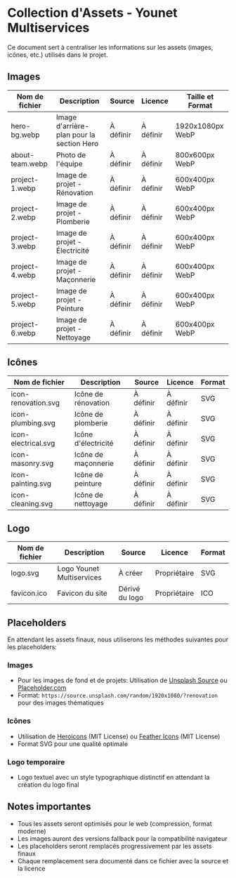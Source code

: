 # Collection d'Assets - Younet Multiservices

Ce document sert à centraliser les informations sur les assets (images, icônes, etc.) utilisés dans le projet.

## Images

| Nom de fichier | Description | Source | Licence | Taille et Format |
|----------------|-------------|--------|---------|-----------------|
| hero-bg.webp | Image d'arrière-plan pour la section Hero | À définir | À définir | 1920x1080px WebP |
| about-team.webp | Photo de l'équipe | À définir | À définir | 800x600px WebP |
| project-1.webp | Image de projet - Rénovation | À définir | À définir | 600x400px WebP |
| project-2.webp | Image de projet - Plomberie | À définir | À définir | 600x400px WebP |
| project-3.webp | Image de projet - Électricité | À définir | À définir | 600x400px WebP |
| project-4.webp | Image de projet - Maçonnerie | À définir | À définir | 600x400px WebP |
| project-5.webp | Image de projet - Peinture | À définir | À définir | 600x400px WebP |
| project-6.webp | Image de projet - Nettoyage | À définir | À définir | 600x400px WebP |

## Icônes

| Nom de fichier | Description | Source | Licence | Format |
|----------------|-------------|--------|---------|-------|
| icon-renovation.svg | Icône de rénovation | À définir | À définir | SVG |
| icon-plumbing.svg | Icône de plomberie | À définir | À définir | SVG |
| icon-electrical.svg | Icône d'électricité | À définir | À définir | SVG |
| icon-masonry.svg | Icône de maçonnerie | À définir | À définir | SVG |
| icon-painting.svg | Icône de peinture | À définir | À définir | SVG |
| icon-cleaning.svg | Icône de nettoyage | À définir | À définir | SVG |

## Logo

| Nom de fichier | Description | Source | Licence | Format |
|----------------|-------------|--------|---------|-------|
| logo.svg | Logo Younet Multiservices | À créer | Propriétaire | SVG |
| favicon.ico | Favicon du site | Dérivé du logo | Propriétaire | ICO |

## Placeholders

En attendant les assets finaux, nous utiliserons les méthodes suivantes pour les placeholders:

### Images

- Pour les images de fond et de projets: Utilisation de [Unsplash Source](https://source.unsplash.com/) ou [Placeholder.com](https://placeholder.com/)
- Format: `https://source.unsplash.com/random/1920x1080/?renovation` pour des images thématiques

### Icônes

- Utilisation de [Heroicons](https://heroicons.com/) (MIT License) ou [Feather Icons](https://feathericons.com/) (MIT License)
- Format SVG pour une qualité optimale

### Logo temporaire

- Logo textuel avec un style typographique distinctif en attendant la création du logo final

## Notes importantes

- Tous les assets seront optimisés pour le web (compression, format moderne)
- Les images auront des versions fallback pour la compatibilité navigateur
- Les placeholders seront remplacés progressivement par les assets finaux
- Chaque remplacement sera documenté dans ce fichier avec la source et la licence 